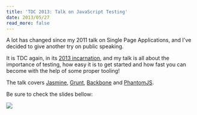 ```yaml
---
title: 'TDC 2013: Talk on JavaScript Testing'
date: 2013/05/27
read_more: false
---
```


A lot has changed since my 2011 talk on Single Page Applications, and I've decided to give another try on public speaking.

It is TDC again, in its [2013 incarnation](http://www.thedevelopersconference.com.br/tdc/2013/florianopolis/trilha-html5-e-javascript#programacao), and my talk is all about the importance of testing, how easy it is to get started and how fast you can become with the help of some proper tooling!

The talk covers [Jasmine](http://pivotal.github.io/jasmine/), [Grunt](http://gruntjs.com/), [Backbone](http://backbonejs.org/) and [PhantomJS](http://phantomjs.org/).

Be sure to check the slides bellow:

<a href="/tdc2013/jasmine">
  <img src="/blog/articles/tdc-2013-talk-on-be-a-pro-with-jasmine/slides.png">
</a>

